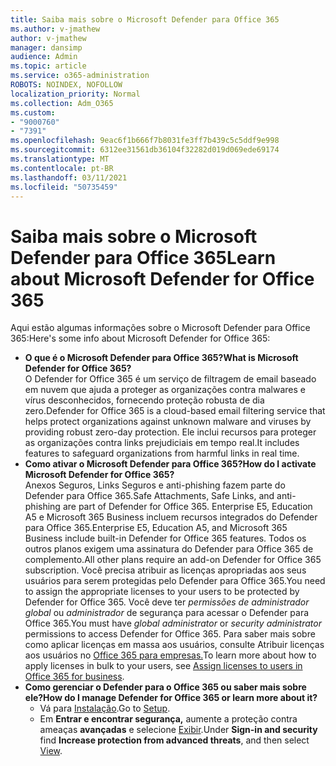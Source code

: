 ```yaml
---
title: Saiba mais sobre o Microsoft Defender para Office 365
ms.author: v-jmathew
author: v-jmathew
manager: dansimp
audience: Admin
ms.topic: article
ms.service: o365-administration
ROBOTS: NOINDEX, NOFOLLOW
localization_priority: Normal
ms.collection: Adm_O365
ms.custom:
- "9000760"
- "7391"
ms.openlocfilehash: 9eac6f1b666f7b8031fe3ff7b439c5c5ddf9e998
ms.sourcegitcommit: 6312ee31561db36104f32282d019d069ede69174
ms.translationtype: MT
ms.contentlocale: pt-BR
ms.lasthandoff: 03/11/2021
ms.locfileid: "50735459"
---
```

# <a name="learn-about-microsoft-defender-for-office-365"></a><span data-ttu-id="f6051-102">Saiba mais sobre o Microsoft Defender para Office 365</span><span class="sxs-lookup"><span data-stu-id="f6051-102">Learn about Microsoft Defender for Office 365</span></span>

<span data-ttu-id="f6051-103">Aqui estão algumas informações sobre o Microsoft Defender para Office 365:</span><span class="sxs-lookup"><span data-stu-id="f6051-103">Here's some info about Microsoft Defender for Office 365:</span></span>

- <span data-ttu-id="f6051-104">**O que é o Microsoft Defender para Office 365?**</span><span class="sxs-lookup"><span data-stu-id="f6051-104">**What is Microsoft Defender for Office 365?**</span></span>  
    <span data-ttu-id="f6051-105">O Defender for Office 365 é um serviço de filtragem de email baseado em nuvem que ajuda a proteger as organizações contra malwares e vírus desconhecidos, fornecendo proteção robusta de dia zero.</span><span class="sxs-lookup"><span data-stu-id="f6051-105">Defender for Office 365 is a cloud-based email filtering service that helps protect organizations against unknown malware and viruses by providing robust zero-day protection.</span></span> <span data-ttu-id="f6051-106">Ele inclui recursos para proteger as organizações contra links prejudiciais em tempo real.</span><span class="sxs-lookup"><span data-stu-id="f6051-106">It includes features to safeguard organizations from harmful links in real time.</span></span>
- <span data-ttu-id="f6051-107">**Como ativar o Microsoft Defender para Office 365?**</span><span class="sxs-lookup"><span data-stu-id="f6051-107">**How do I activate Microsoft Defender for Office 365?**</span></span>  
    <span data-ttu-id="f6051-108">Anexos Seguros, Links Seguros e anti-phishing fazem parte do Defender para Office 365.</span><span class="sxs-lookup"><span data-stu-id="f6051-108">Safe Attachments, Safe Links, and anti-phishing are part of Defender for Office 365.</span></span> <span data-ttu-id="f6051-109">Enterprise E5, Education A5 e Microsoft 365 Business incluem recursos integrados do Defender para Office 365.</span><span class="sxs-lookup"><span data-stu-id="f6051-109">Enterprise E5, Education A5, and Microsoft 365 Business include built-in Defender for Office 365 features.</span></span> <span data-ttu-id="f6051-110">Todos os outros planos exigem uma assinatura do Defender para Office 365 de complemento.</span><span class="sxs-lookup"><span data-stu-id="f6051-110">All other plans require an add-on Defender for Office 365 subscription.</span></span> <span data-ttu-id="f6051-111">Você precisa atribuir as licenças apropriadas aos seus usuários para serem protegidas pelo Defender para Office 365.</span><span class="sxs-lookup"><span data-stu-id="f6051-111">You need to assign the appropriate licenses to your users to be protected by Defender for Office 365.</span></span> <span data-ttu-id="f6051-112">Você deve ter *permissões de administrador global* ou *administrador* de segurança para acessar o Defender para Office 365.</span><span class="sxs-lookup"><span data-stu-id="f6051-112">You must have *global administrator* or *security administrator* permissions to access Defender for Office 365.</span></span> <span data-ttu-id="f6051-113">Para saber mais sobre como aplicar licenças em massa aos usuários, consulte Atribuir licenças aos usuários no [Office 365 para empresas.](https://go.microsoft.com/fwlink/?linkid=2093435)</span><span class="sxs-lookup"><span data-stu-id="f6051-113">To learn more about how to apply licenses in bulk to your users, see [Assign licenses to users in Office 365 for business](https://go.microsoft.com/fwlink/?linkid=2093435).</span></span>
- <span data-ttu-id="f6051-114">**Como gerenciar o Defender para o Office 365 ou saber mais sobre ele?**</span><span class="sxs-lookup"><span data-stu-id="f6051-114">**How do I manage Defender for Office 365 or learn more about it?**</span></span>  
  - <span data-ttu-id="f6051-115">Vá para [Instalação](https://go.microsoft.com/fwlink/p/?linkid=2075721).</span><span class="sxs-lookup"><span data-stu-id="f6051-115">Go to [Setup](https://go.microsoft.com/fwlink/p/?linkid=2075721).</span></span>  
  - <span data-ttu-id="f6051-116">Em **Entrar e encontrar segurança,** aumente a proteção contra ameaças **avançadas** e selecione [Exibir](https://go.microsoft.com/fwlink/?linkid=2109302).</span><span class="sxs-lookup"><span data-stu-id="f6051-116">Under **Sign-in and security** find **Increase protection from advanced threats**, and then select [View](https://go.microsoft.com/fwlink/?linkid=2109302).</span></span>
